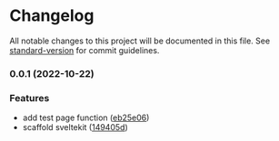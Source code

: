 # Changelog

All notable changes to this project will be documented in this file. See [standard-version](https://github.com/conventional-changelog/standard-version) for commit guidelines.

### 0.0.1 (2022-10-22)


### Features

* add test page function ([eb25e06](https://github.com/fundamend/fundamend/commit/eb25e06f136d8ae1ce5b93dac71be42589449a88))
* scaffold sveltekit ([149405d](https://github.com/fundamend/fundamend/commit/149405d29831928d6b24b1a507ad9bd09cc2895e))
